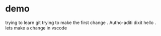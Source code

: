 # demo
trying to learn git 
trying to make the first change . Autho-aditi dixit
hello . lets make a change in vscode 
